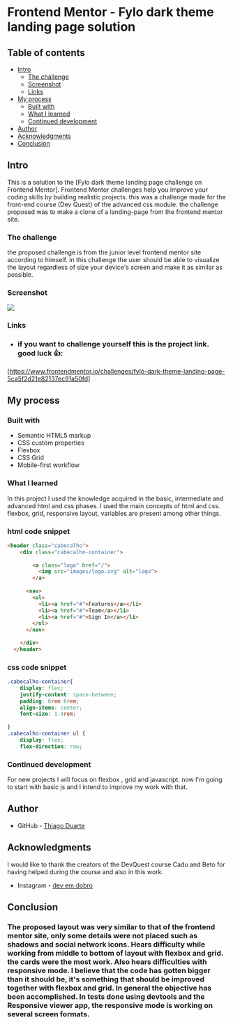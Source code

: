 # Frontend Mentor - Fylo dark theme landing page solution





## Table of contents

- [Intro](#Intro)
  - [The challenge](#the-challenge)
  - [Screenshot](#screenshot)
  - [Links](#links)
- [My process](#my-process)
  - [Built with](#built-with)
  - [What I learned](#what-i-learned)
  - [Continued development](#continued-development)
- [Author](#author)
- [Acknowledgments](#acknowledgments)
- [Conclusion](#Conclusion)


## Intro
This is a solution to the [Fylo dark theme landing page challenge on Frontend Mentor]. Frontend Mentor challenges help you improve your coding skills by building realistic projects. 
this was a challenge made for the front-end course (Dev Quest) of the advanced css module. the challenge proposed was to make a clone of a landing-page from the frontend mentor site.

### The challenge

the proposed challenge is from the junior level frontend mentor site according to himself.
in this challenge the user should be able to visualize the layout regardless of size
your device's screen and make it as similar as possible.


### Screenshot

![](./fylo%20landing%20page.gif)



### Links

- ### if you want to challenge yourself this is the project link. good luck 👍: 
[https://www.frontendmentor.io/challenges/fylo-dark-theme-landing-page-5ca5f2d21e82137ec91a50fd]

## My process

### Built with

- Semantic HTML5 markup
- CSS custom properties
- Flexbox
- CSS Grid
- Mobile-first workflow

### What I learned

In this project I used the knowledge acquired in the basic, intermediate and advanced html and css phases. I used the main concepts of html and css. flexbox, grid, responsive layout, variables are present among other things.


### html code snippet
```html 
<header class="cabecalho">
    <div class="cabecalho-container">
     
        <a class="logo" href="/">
          <img src="images/logo.svg" alt="logo">
        </a>
     
      <nav>
        <ul>
          <li><a href="#">Features</a></li>
          <li><a href="#">Team</a></li>
          <li><a href="#">Sign In</a></li>
        </ul>
      </nav>
     
    </div>
  </header>
```
### css code snippet
```css
.cabecalho-container{
    display: flex;
    justify-content: space-between;
    padding: 6rem 6rem;
    align-items: center;
    font-size: 1.4rem;
       
}
.cabecalho-container ul {
    display: flex;
    flex-direction: row;
```

### Continued development

 For new projects I will focus on flexbox , grid and javascript.
 now I'm going to start with basic js and I intend to improve my work with that.


## Author

- GitHub - [Thiago Duarte](https://github.com/thiago-duarte22)

## Acknowledgments

I would like to thank the creators of the DevQuest course Cadu and Beto for having helped during the course and also in this work.
- Instagram - [dev em dobro](https://www.instagram.com/devemdobro/)

## Conclusion

<h3>The proposed layout was very similar to that of the frontend mentor site, only some details were not placed such as shadows and social network icons.
Hears difficulty while working from middle to bottom of layout with flexbox and grid. the cards were the most work.
Also hears difficulties with responsive mode.
I believe that the code has gotten bigger than it should be, it's something that should be improved together with flexbox and grid.
In general the objective has been accomplished. In tests done using devtools and the Responsive viewer app, the responsive mode is working on several screen formats.</h3>



